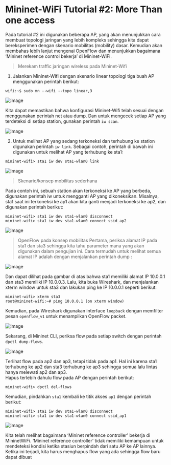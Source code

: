 # Mininet-WiFi Tutorial #2: More Than one access

Pada tutorial #2 ini digunakan beberapa AP, yang akan menunjukkan cara
membuat topologi jaringan yang lebih kompleks sehingga kita dapat bereksperimen
dengan skenario mobilitas (mobility) dasar. Kemudian akan membahas lebih lanjut
mengenai OpenFlow dan menunjukkan bagaimana ‘Mininet reference control
bekerja’ di Mininet-WiFi.

> Merekam traffic jaringan wireless pada Mininet-Wifi

1. Jalankan Mininet-Wifi dengan skenario linear topologi tiga buah AP
menggunakan perintah berikut:

```
wifi:~$ sudo mn --wifi --topo linear,3
```

![image](https://user-images.githubusercontent.com/91620434/193055492-6593aca8-49a3-4982-9f30-65b0b714b149.png)


Kita dapat memastikan bahwa konfigurasi Mininet-Wifi telah sesuai dengan menggunakan perintah net atau dump. Dan untuk mengecek setiap AP yang terdeteksi di setiap station, gunakan perintah `iw scan`.

![image](https://user-images.githubusercontent.com/91620434/193055640-2685fdb4-c316-4167-aa0e-f984a2b1fe55.png)

2.	Untuk melihat AP yang sedang terkoneksi dan terhubung ke station digunakan perintah `iw link`. Sebagai contoh, perintah di bawah ini digunakan untuk melihat AP yang terhubung ke sta1: 

```
mininet-wifi> sta1 iw dev sta1-wlan0 link
```

![image](https://user-images.githubusercontent.com/91620434/193055830-615f7a9e-9540-4d5d-9ba2-570422a0de2d.png)


> Skenario/konsep mobilitas sederhana 

Pada contoh ini, sebuah station akan terkoneksi ke AP yang berbeda, digunakan perintah iw untuk mengganti AP yang dikoneksikan. Misalnya, sta1 saat ini terkoneksi ke ap1 akan kita ganti menjadi terkoneksi ke ap2, dan digunakan perintah berikut:

```
mininet-wifi> sta1 iw dev sta1-wlan0 disconnect 
mininet-wifi> sta1 iw dev sta1-wlan0 connect ssid_ap2 
```
![image](https://user-images.githubusercontent.com/91620434/193056343-af405be7-d466-423d-b297-0c08fbc047cf.png)

> OpenFlow pada konsep mobilitas 
Pertama, periksa alamat IP pada sta1 dan sta3 sehingga kita tahu parameter mana yang akan digunakan dalam pengujian ini. Cara termudah untuk melihat semua alamat IP adalah dengan menjalankan perintah dump :

![image](https://user-images.githubusercontent.com/91620434/193056637-7e354652-fdd9-4694-8034-4123240d7880.png)

Dan dapat dilihat pada gambar di atas bahwa sta1 memiliki alamat IP 10.0.0.1 dan sta3 memiliki IP 10.0.0.3. Lalu, kita buka Wireshark, dan menjalankan xterm window untuk sta3 dan lakukan ping ke IP 10.0.0.1 seperti berikut: 

```
mininet-wifi> xterm sta3 
root@mininet-wifi:~# ping 10.0.0.1 (on xterm window) 
```

Kemudian, pada Wireshark digunakan interface `loopback` dengan memfilter pesan `openflow_v1` untuk menampilkan OpenFlow packet. 

![image](https://user-images.githubusercontent.com/91620434/193056972-3c2fd182-6bed-4a07-90bf-e919859ee34e.png)

Sekarang, di Mininet CLI, periksa flow pada setiap switch dengan perintah `dpctl dump-flows`. 

![image](https://user-images.githubusercontent.com/91620434/193057132-17ab16b4-f701-4f50-b674-55b0e494c456.png)

Terlihat flow pada ap2 dan ap3, tetapi tidak pada ap1. Hal ini karena sta1 terhubung ke ap2 dan sta3 terhubung ke ap3 sehingga semua lalu lintas hanya melewati ap2 dan ap3.  
Hapus terlebih dahulu flow pada AP dengan perintah berikut:

```
mininet-wifi> dpctl del-flows 
```

Kemudian, pindahkan `sta1` kembali ke titik akses `ap1` dengan perintah berikut: 

```
mininet-wifi> sta1 iw dev sta1-wlan0 disconnect 
mininet-wifi> sta1 iw dev sta1-wlan0 connect ssid_ap1 
```

![image](https://user-images.githubusercontent.com/91620434/193057476-57a8fe26-b881-4b22-9625-c4a48259a6b1.png)


Kita telah melihat bagaimana ‘Mininet reference controller’ bekerja di MininetWiFi. ‘Mininet reference controller’ tidak memiliki kemampuan untuk mendeteksi kondisi ketika stasiun berpindah dari satu AP ke AP lainnya. Ketika ini terjadi, kita harus menghapus flow yang ada sehingga flow baru dapat dibuat















